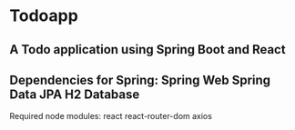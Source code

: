 # Todoapp
A Todo application using Spring Boot and React
-----
Dependencies for Spring:
  Spring Web
  Spring Data JPA
  H2 Database
------
Required node modules:
  react
  react-router-dom
  axios
   
